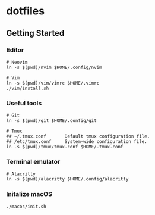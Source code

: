 # dotfiles

## Getting Started

### Editor

```shell
# Neovim
ln -s $(pwd)/nvim $HOME/.config/nvim

# Vim
ln -s $(pwd)/vim/vimrc $HOME/.vimrc
./vim/install.sh
```

### Useful tools

```shell
# Git
ln -s $(pwd)/git $HOME/.config/git

# Tmux
## ~/.tmux.conf       Default tmux configuration file.
## /etc/tmux.conf     System-wide configuration file.
ln -s $(pwd)/tmux/tmux.conf $HOME/.tmux.conf
```

### Terminal emulator

```shell
# Alacritty
ln -s $(pwd)/alacritty $HOME/.config/alacritty
```

### Initalize macOS

```shell
./macos/init.sh
```
